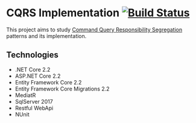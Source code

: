 # CQRS Implementation [![Build Status](https://travis-ci.org/vittoriazago/cqrs.svg?branch=master)](https://travis-ci.org/vittoriazago/cqrs)

This project aims to study [Command Query Responsibility Segregation](https://martinfowler.com/bliki/CQRS.html) patterns and its implementation.

## Technologies
* .NET Core 2.2
* ASP.NET Core 2.2
* Entity Framework Core 2.2
* Entity Framework Core Migrations 2.2
* MediatR
* SqlServer 2017
* Restful WebApi
* NUnit
